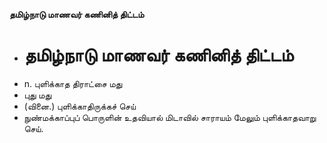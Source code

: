 **தமிழ்நாடு மாணவர் கணினித் திட்டம்**
- # தமிழ்நாடு மாணவர் கணினித் திட்டம்
- n. புளிக்காத திராட்சை மது
- புது மது
- (வினை.) புளிக்காதிருக்கச் செய்
- நுண்மக்காப்புப் பொருளின் உதவியால் மிடாவில் சாராயம் மேலும் புளிக்காதவாறு செய்.

